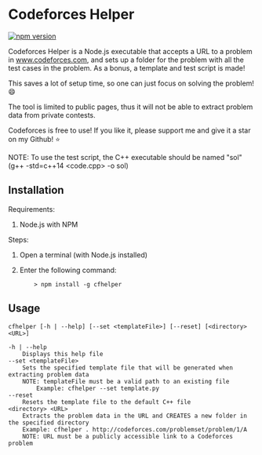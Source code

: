 # Codeforces Helper

[![npm version](https://badge.fury.io/js/cfhelper.svg)](https://badge.fury.io/js/cfhelper)

Codeforces Helper is a Node.js executable that accepts a URL to a problem in www.codeforces.com, and sets up a folder for the problem with all the test cases in the problem. As a bonus, a template and test script is made!

This saves a lot of setup time, so one can just focus on solving the problem! :smile:

The tool is limited to public pages, thus it will not be able to extract problem data from private contests.

Codeforces is free to use! If you like it, please support me and give it a star on my Github! :star:

NOTE: To use the test script, the C++ executable should be named "sol" (g++ -std=c++14 <code.cpp> -o sol)

## Installation ##

Requirements:

1. Node.js with NPM

Steps:

1. Open a terminal (with Node.js installed)
2. Enter the following command:

	```
		> npm install -g cfhelper
	```

## Usage ##

	cfhelper [-h | --help] [--set <templateFile>] [--reset] [<directory> <URL>]
	
   	-h | --help
		Displays this help file
	--set <templateFile>
		Sets the specified template file that will be generated when extracting problem data
		NOTE: templateFile must be a valid path to an existing file
    		Example: cfhelper --set template.py
	--reset
		Resets the template file to the default C++ file
	<directory> <URL>
		Extracts the problem data in the URL and CREATES a new folder in the specified directory
		Example: cfhelper . http://codeforces.com/problemset/problem/1/A
		NOTE: URL must be a publicly accessible link to a Codeforces problem
